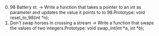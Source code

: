 0. 98 Battery st. -> Write a function that takes a pointer to an int as parameter and updates the value it points to to 98.Prototype: void reset_to_98(int *n);
1. Don't swap horses in crossing a stream -> Write a function that swaps the values of two integers.Prototype: void swap_int(int *a, int *b);
